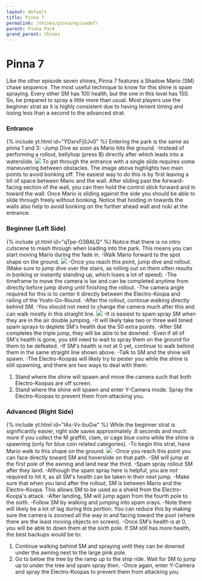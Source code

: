 ```yaml
---
layout: default 
title: Pinna 7
permalink: /shines/pinna/episode7/
parent: Pinna Park
grand_parent: Shines
---
```

# Pinna 7
Like the other episode seven shines, Pinna 7 features a Shadow Mario (SM) chase sequence. The most useful technique to know for this shine is spam spraying. Every other SM has 100 health, but the one in this level has 150. So, be prepared to spray a little more than usual. Most players use the beginner strat as it is highly consistent due to having lenient timing and losing less than a second to the advanced strat.
### Entrance
{% include yt.html id="YDxrxFj0Jv0" %}
Entering the park is the same as pinna 1 and 3:
-Jump Dive as soon as Mario hits the ground.
-Instead of performing a rollout, bellyhop (press B) directly after which leads into a waterslide.
<img src="https://i.imgur.com/iIBtYwU.png">
To get through the entrance with a single slide requires some maneuvering between obstacles. The image above highlights two main points to avoid bonking off. The easiest way to do this is by first leaving a bit of space between Mario and the wall. After sliding past the forward-facing section of the wall, you can then hold the control stick forward and in toward the wall. Once Mario is sliding against the side you should be able to slide through freely without bonking. Notice that holding in towards the walls also help to avoid bonking on the further ahead wall and noki at the entrance.
### Beginner (Left Side)
{% include yt.html id="qTpe-O3BALQ" %}
Notice that there is no intro cutscene to mash through when loading into the park. This means you can start moving Mario during the fade in.
-Walk Mario forward to the spot shape on the ground.
<img src="https://i.imgur.com/PbnnIER.png">
-Once you reach this point, jump dive and rollout.
(Make sure to jump dive over the stairs, as rolling out on them often results in bonking or instantly standing up, which loses a lot of speed).
-The timeframe to move the camera is lax and can be completed anytime from directly before jump diving until finishing the rollout.
-The camera angle required for this is to center it directly between the Electro-Koopa and railing of the Yoshi-Go-Round.
-After the rollout, continue walking directly behind SM.
-You should not need to change the camera much after this and can walk mostly in this straight line.
<img src="https://i.imgur.com/QTaAKYj.png">
-It is easiest to spam spray SM when they are in the air double jumping.
-It will likely take two or three well timed spam sprays to deplete SM's health due the 50 extra points.
-After SM completes the triple jump, they will be able to be downed.
-Even if all of SM's health is gone, you still need to wait to spray them on the ground for them to be defeated.
-If SM's health is not at 0 yet, continue to walk behind them in the same straight line shown above.
-Talk to SM and the shine will spawn.
-The Electro-Koopas will likely try to pester you while the shine is still spawning, and there are two ways to deal with them:
1. Stand where the shine will spawn and move the camera such that both Electro-Koopas are off screen.
2. Stand where the shine will spawn and enter Y-Camera mode. Spray the Electro-Koopas to prevent them from attacking you.
### Advanced (Right Side)
{% include yt.html id="lAs-Vv-buGw" %}
While the beginner strat is significantly easier, right side saves approximately .8 seconds and much more if you collect the M graffiti, clam, or cage blue coins while the shine is spawning (only for blue coin related categories).
-To begin this strat, have Mario walk to this shape on the ground.
<img src="https://i.imgur.com/ugZIxTc.png">
-Once you reach this point you can face directly toward SM and hoverslide on that path.
-SM will jump at the first pole of the awning and land near the third.
-Spam spray rollout SM after they land.
-Although the spam spray here is helpful, you are not required to hit it, as all SM's health can be taken in their next jump.
-Make sure that when you land after the rollout, SM is between Mario and the Electro-Koopa. This allows SM to be used as a shield from the Electro-Koopa's attack.
-After landing, SM will jump again from the fourth pole to the sixth.
-Follow SM by walking and jumping into spam srays.
-Note there will likely be a lot of lag during this portion. You can reduce this by making sure the camera is zoomed all the way in and facing toward the pool (where there are the least moving objects on screen).
-Once SM's health is at 0, you will be able to down them at the sixth pole.
If SM still has more health, the best backups would be to:
1. Continue walking behind SM and spraying until they can be downed under the awning next to the large pink pole.
2. Go to below the tree by the ramp up to the ship ride. Wait for SM to jump up to under the tree and spam spray then.
-Once again, enter Y-Camera and spray the Electro-Koopas to prevent them from attacking you.
